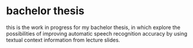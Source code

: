 # bachelor thesis
this is the work in progress for my bachelor thesis, in which explore the possibilities of improving automatic speech recognition accuracy by using textual context information from lecture slides. 
